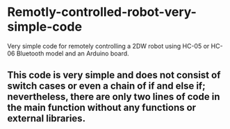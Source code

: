 # Remotly-controlled-robot-very-simple-code
Very simple code for remotely controlling a 2DW robot using HC-05 or HC-06 Bluetooth model and an Arduino board.


## This code is very simple and does not consist of switch cases or even a chain of if and else if; nevertheless, there are only two lines of code in the main function without any functions or external libraries.